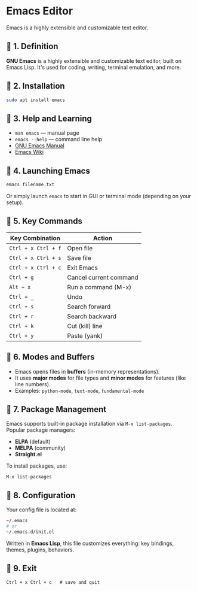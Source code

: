 # Emacs Editor

Emacs is a highly extensible and customizable text editor.

## 🔹 1. Definition  
**GNU Emacs** is a highly extensible and customizable text editor, built on Emacs Lisp. It's used for coding, writing, terminal emulation, and more.

## 🔹 2. Installation  
```bash
sudo apt install emacs
```

## 🔹 3. Help and Learning  
- `man emacs` — manual page  
- `emacs --help` — command line help  
- [GNU Emacs Manual](https://www.gnu.org/software/emacs/manual/)  
- [Emacs Wiki](https://www.emacswiki.org/)  

## 🔹 4. Launching Emacs  
```bash
emacs filename.txt
```
Or simply launch `emacs` to start in GUI or terminal mode (depending on your setup).

## 🔹 5. Key Commands

| Key Combination       | Action                       |
|------------------------|------------------------------|
| `Ctrl + x Ctrl + f`    | Open file                    |
| `Ctrl + x Ctrl + s`    | Save file                    |
| `Ctrl + x Ctrl + c`    | Exit Emacs                   |
| `Ctrl + g`             | Cancel current command       |
| `Alt + x`              | Run a command (M-x)          |
| `Ctrl + _`             | Undo                         |
| `Ctrl + s`             | Search forward               |
| `Ctrl + r`             | Search backward              |
| `Ctrl + k`             | Cut (kill) line              |
| `Ctrl + y`             | Paste (yank)                 |

## 🔹 6. Modes and Buffers  
- Emacs opens files in **buffers** (in-memory representations).  
- It uses **major modes** for file types and **minor modes** for features (like line numbers).  
- Examples: `python-mode`, `text-mode`, `fundamental-mode`

## 🔹 7. Package Management  
Emacs supports built-in package installation via `M-x list-packages`.  
Popular package managers:
- **ELPA** (default)
- **MELPA** (community)
- **Straight.el**

To install packages, use:
```emacs-lisp
M-x list-packages
```

## 🔹 8. Configuration  
Your config file is located at:
```bash
~/.emacs
# or
~/.emacs.d/init.el
```
Written in **Emacs Lisp**, this file customizes everything: key bindings, themes, plugins, behaviors.

## 🔹 9. Exit  
```emacs-lisp
Ctrl + x Ctrl + c   # save and quit
```